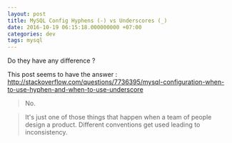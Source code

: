 ```yaml
---
layout: post
title: MySQL Config Hyphens (-) vs Underscores (_)
date: 2016-10-19 06:15:18.000000000 +07:00
categories: dev
tags: mysql
---
```

Do they have any difference ? 

This post seems to have the answer : http://stackoverflow.com/questions/7736395/mysql-configuration-when-to-use-hyphen-and-when-to-use-underscore

> No.

> It's just one of those things that happen when a team of people design a product.
Different conventions get used leading to inconsistency.
